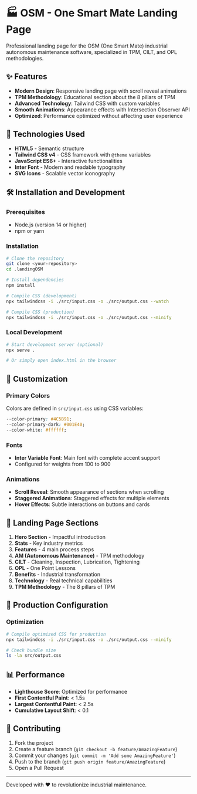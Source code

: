 # 🏭 OSM - One Smart Mate Landing Page

Professional landing page for the OSM (One Smart Mate) industrial autonomous maintenance software, specialized in TPM, CILT, and OPL methodologies.

## ✨ Features

- **Modern Design**: Responsive landing page with scroll reveal animations
- **TPM Methodology**: Educational section about the 8 pillars of TPM
- **Advanced Technology**: Tailwind CSS with custom variables
- **Smooth Animations**: Appearance effects with Intersection Observer API
- **Optimized**: Performance optimized without affecting user experience

## 🚀 Technologies Used

- **HTML5** - Semantic structure
- **Tailwind CSS v4** - CSS framework with `@theme` variables
- **JavaScript ES6+** - Interactive functionalities
- **Inter Font** - Modern and readable typography
- **SVG Icons** - Scalable vector iconography

## 🛠️ Installation and Development

### Prerequisites
- Node.js (version 14 or higher)
- npm or yarn

### Installation
```bash
# Clone the repository
git clone <your-repository>
cd .landingOSM

# Install dependencies
npm install

# Compile CSS (development)
npx tailwindcss -i ./src/input.css -o ./src/output.css --watch

# Compile CSS (production)
npx tailwindcss -i ./src/input.css -o ./src/output.css --minify
```

### Local Development
```bash
# Start development server (optional)
npx serve .

# Or simply open index.html in the browser
```

## 🎨 Customization

### Primary Colors
Colors are defined in `src/input.css` using CSS variables:

```css
--color-primary: #4C5B91;
--color-primary-dark: #001E40;
--color-white: #ffffff;
```

### Fonts
- **Inter Variable Font**: Main font with complete accent support
- Configured for weights from 100 to 900

### Animations
- **Scroll Reveal**: Smooth appearance of sections when scrolling
- **Staggered Animations**: Staggered effects for multiple elements
- **Hover Effects**: Subtle interactions on buttons and cards

## 📱 Landing Page Sections

1. **Hero Section** - Impactful introduction
2. **Stats** - Key industry metrics
3. **Features** - 4 main process steps
4. **AM (Autonomous Maintenance)** - TPM methodology
5. **CILT** - Cleaning, Inspection, Lubrication, Tightening
6. **OPL** - One Point Lessons
7. **Benefits** - Industrial transformation
8. **Technology** - Real technical capabilities
9. **TPM Methodology** - The 8 pillars of TPM

## 🔧 Production Configuration

### Optimization
```bash
# Compile optimized CSS for production
npx tailwindcss -i ./src/input.css -o ./src/output.css --minify

# Check bundle size
ls -la src/output.css
```

## 📊 Performance

- **Lighthouse Score**: Optimized for performance
- **First Contentful Paint**: < 1.5s
- **Largest Contentful Paint**: < 2.5s
- **Cumulative Layout Shift**: < 0.1

## 🤝 Contributing

1. Fork the project
2. Create a feature branch (`git checkout -b feature/AmazingFeature`)
3. Commit your changes (`git commit -m 'Add some AmazingFeature'`)
4. Push to the branch (`git push origin feature/AmazingFeature`)
5. Open a Pull Request

---

Developed with ❤️ to revolutionize industrial maintenance.
